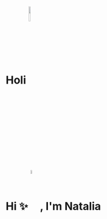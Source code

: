 # Holi <img align="center" src="https://media.giphy.com/media/3ndAvMC5LFPNMCzq7m/giphy-downsized-large.gif" width="10%" />
# Hi ✨ <img align="center" src="https://media.giphy.com/media/3ndAvMC5LFPNMCzq7m/giphy-downsized-large.gif" width="5%" />, I'm Natalia 


<!--
**NataliaLopezO/NataliaLopezO** is a ✨ _special_ ✨ repository because its `README.md` (this file) appears on your GitHub profile.

Here are some ideas to get you started:

- 🔭 I’m currently working on ...
- 🌱 I’m currently learning ...
- 👯 I’m looking to collaborate on ...
- 🤔 I’m looking for help with ...
- 💬 Ask me about ...
- 📫 How to reach me: ...
- 😄 Pronouns: ...
- ⚡ Fun fact: ...
-->
